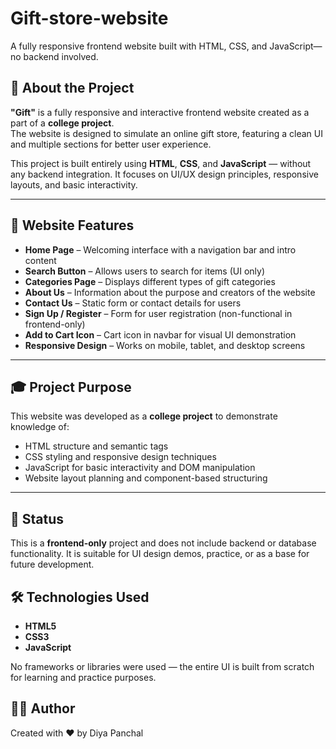 # Gift-store-website
A fully responsive frontend website built with HTML, CSS, and JavaScript— no backend involved.
## 🎁 About the Project

**"Gift"** is a fully responsive and interactive frontend website created as a part of a **college project**.  
The website is designed to simulate an online gift store, featuring a clean UI and multiple sections for better user experience.

This project is built entirely using **HTML**, **CSS**, and **JavaScript** — without any backend integration. It focuses on UI/UX design principles, responsive layouts, and basic interactivity.

---

## 🧩 Website Features

- **Home Page** – Welcoming interface with a navigation bar and intro content
- **Search Button** – Allows users to search for items (UI only)
- **Categories Page** – Displays different types of gift categories
- **About Us** – Information about the purpose and creators of the website
- **Contact Us** – Static form or contact details for users
- **Sign Up / Register** – Form for user registration (non-functional in frontend-only)
- **Add to Cart Icon** – Cart icon in navbar for visual UI demonstration
- **Responsive Design** – Works on mobile, tablet, and desktop screens

---

## 🎓 Project Purpose

This website was developed as a **college project** to demonstrate knowledge of:
- HTML structure and semantic tags
- CSS styling and responsive design techniques
- JavaScript for basic interactivity and DOM manipulation
- Website layout planning and component-based structuring

---

## 🚀 Status

This is a **frontend-only** project and does not include backend or database functionality. It is suitable for UI design demos, practice, or as a base for future development.

## 🛠️ Technologies Used

- **HTML5**
- **CSS3**
- **JavaScript**

No frameworks or libraries were used — the entire UI is built from scratch for learning and practice purposes.
## 🙋‍♀️ Author
Created with ❤️ by Diya Panchal
